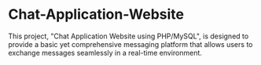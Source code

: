 # Chat-Application-Website
This project, "Chat Application Website using PHP/MySQL", is designed to provide a basic yet comprehensive messaging platform that allows users to exchange messages seamlessly in a real-time environment.
